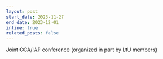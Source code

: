 ```yaml
---
layout: post
start_date: 2023-11-27
end_date: 2023-12-01
inline: true
related_posts: false
---
```


Joint CCA/IAP conference (organized in part by LtU members)

